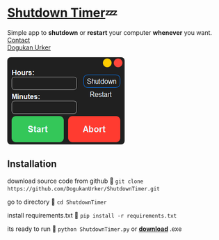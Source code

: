 # [Shutdown Timer](https://dogukanurker.com/shutdowntimer)💤

Simple app to **shutdown** or **restart** your computer **whenever** you want.
<br/>
[Contact](mailto:dogukanurker@icloud.com)<br/>
[Dogukan Urker](https://dogukanurker.com)

![shutdowntimer](shutdowntimer.png)

## Installation

download source code from github 💾
`git clone https://github.com/DogukanUrker/ShutdownTimer.git`

go to directory 📁
`cd ShutdownTimer`

install requirements.txt 🔽
`pip install -r requirements.txt`

its ready to run 🎉
`python ShutdownTimer.py`
or [**download**](https://github.com/DogukanUrker/shutdowntimer/releases/download/v1/ShutdownTimer.exe) .exe
